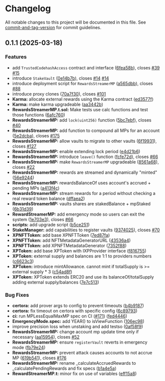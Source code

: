 # Changelog

All notable changes to this project will be documented in this file. See [commit-and-tag-version](https://github.com/absolute-version/commit-and-tag-version) for commit guidelines.

## 0.1.1 (2025-03-18)


### Features

* add `TrustedCodehashAccess` contract and interface ([6fea58b](https://github.com/vacp2p/staking-reward-streamer/commit/6fea58b334701a0f1d6c41e18434b70a05f47985)), closes [#39](https://github.com/vacp2p/staking-reward-streamer/issues/39) [#15](https://github.com/vacp2p/staking-reward-streamer/issues/15)
* introduce `StakeVault` ([0e14b7b](https://github.com/vacp2p/staking-reward-streamer/commit/0e14b7b3a6979bdcf9721bd6a4ccc9848590f24b)), closes [#14](https://github.com/vacp2p/staking-reward-streamer/issues/14) [#14](https://github.com/vacp2p/staking-reward-streamer/issues/14)
* introduce deployment script for `RewardsStreamerMP` ([a565dbb](https://github.com/vacp2p/staking-reward-streamer/commit/a565dbbac4bef5ba2a75103913039f7037b50110)), closes [#88](https://github.com/vacp2p/staking-reward-streamer/issues/88)
* introduce proxy clones ([70a7f30](https://github.com/vacp2p/staking-reward-streamer/commit/70a7f30d2a5aebc99dc231eecb438c2945827906)), closes [#101](https://github.com/vacp2p/staking-reward-streamer/issues/101)
* **Karma:** allocate external rewards using the Karma contract ([ed3577f](https://github.com/vacp2p/staking-reward-streamer/commit/ed3577f8c4bc52bf85c508d692e2088f50e2a9e7))
* **Karma:** make karma upgradeable ([aa3442b](https://github.com/vacp2p/staking-reward-streamer/commit/aa3442b577e2a1a3287b47080d4daa4d532da152))
* **RewardsStreamerMP.t.sol:** Make tests use calc functions and test those functions ([6afc760](https://github.com/vacp2p/staking-reward-streamer/commit/6afc760974bb58f9680da048d694e5f341b8811c))
* **RewardsStreamerMP:** add `lock(uint256)` function ([5bc7ebf](https://github.com/vacp2p/staking-reward-streamer/commit/5bc7ebf963c3000f2dee723e074921f68209efc5)), closes [#40](https://github.com/vacp2p/staking-reward-streamer/issues/40)
* **RewardsStreamerMP:** add function to compound all MPs for an account ([5e2dcba](https://github.com/vacp2p/staking-reward-streamer/commit/5e2dcbabd1bdd20a9f6a9961a64aae65966b20c5)), closes [#175](https://github.com/vacp2p/staking-reward-streamer/issues/175)
* **RewardsStreamerMP:** allow vaults to migrate to other vaults ([6f19931](https://github.com/vacp2p/staking-reward-streamer/commit/6f199313ecaacdd9ca634b5078a93a66045ecc22)), closes [#127](https://github.com/vacp2p/staking-reward-streamer/issues/127)
* **RewardsStreamerMP:** enable extending lock period ([e4d21b6](https://github.com/vacp2p/staking-reward-streamer/commit/e4d21b6caf386e8b7bfacc64b030575d5ae48906))
* **RewardsStreamerMP:** introduce `leave()` function ([fcfe72d](https://github.com/vacp2p/staking-reward-streamer/commit/fcfe72d050eae3ff5dab68fbe0e8ffac0b4c18e4)), closes [#66](https://github.com/vacp2p/staking-reward-streamer/issues/66)
* **RewardsStreamerMP:** make `RewardsStreamerMP` upgradeable ([8561a68](https://github.com/vacp2p/staking-reward-streamer/commit/8561a68ffd468d5d6251c9a4d0df65d78e7b302a)), closes [#22](https://github.com/vacp2p/staking-reward-streamer/issues/22)
* **RewardsStreamerMP:** rewards are streamed and dynamically "minted" ([56e9244](https://github.com/vacp2p/staking-reward-streamer/commit/56e92444e04043787180080eeb71e26272b4a4a1))
* **RewardsStreamerMP:** rewardsBalanceOf uses account's accrued + pending MPs ([a413f4c](https://github.com/vacp2p/staking-reward-streamer/commit/a413f4cbbb8938101d02cca5476e083781b78022))
* **RewardsStreamerMP:** stream rewards for a period without checking a real reward token balance ([dffaea2](https://github.com/vacp2p/staking-reward-streamer/commit/dffaea2a7395ae4a7e04babf979fe46a0d27ff48))
* **RewardsStreamerMP:** vaults shares are stakedBalance + mpStaked ([6b31d39](https://github.com/vacp2p/staking-reward-streamer/commit/6b31d3944f60aea66f108b5323ac4c6d7e9807e1))
* **RewardStreamerMP:** add emergency mode so users can exit the system ([1e703e3](https://github.com/vacp2p/staking-reward-streamer/commit/1e703e3f7106c9667847619f6028aff4484b4c4a)), closes [#66](https://github.com/vacp2p/staking-reward-streamer/issues/66)
* **scripts:** add upgrade script ([b5ce251](https://github.com/vacp2p/staking-reward-streamer/commit/b5ce251b8ed4632105a1fc5372c910b146b8afd4))
* **StakeManager:** add capabilities to register vaults ([9374025](https://github.com/vacp2p/staking-reward-streamer/commit/93740259240d3a09b401a12bb784c2408f318dd3)), closes [#70](https://github.com/vacp2p/staking-reward-streamer/issues/70)
* **XPNFTToken:** add base XPNFTToken ([7ed87fa](https://github.com/vacp2p/staking-reward-streamer/commit/7ed87fada9f88278ed29eddfe879f326fe8f9605))
* **XPNFTToken:** add NFTMetadataGeneratorURL ([43536a4](https://github.com/vacp2p/staking-reward-streamer/commit/43536a4dca9f8f97ffacd4804fd748c38032b380))
* **XPNFTToken:** add XPNFTMetadataGenerator ([7352f88](https://github.com/vacp2p/staking-reward-streamer/commit/7352f8837a182ec78317cd0a8d869326d260aed0))
* **XPToken:** add base XPToken with IXPProvider interface ([f816755](https://github.com/vacp2p/staking-reward-streamer/commit/f816755340a086c3c9e8cfa9ae2593da6d6200de))
* **XPToken:** external supply and balances are 1:1 to providers numbers ([c6623c3](https://github.com/vacp2p/staking-reward-streamer/commit/c6623c3d34524c1ab09eaeeefec4a8ec9425e270))
* **XPToken:** introduce mintAllowance. cannot mint if totalSupply is >= external supply * 3 ([c54ad8f](https://github.com/vacp2p/staking-reward-streamer/commit/c54ad8f361a40074ab84218b7be89ae699b92f98))
* **XPToken:** XPToken extends ERC20 and use its balanceOf/totalSupply adding external supply/balances ([7e7c513](https://github.com/vacp2p/staking-reward-streamer/commit/7e7c51302cb5eeb89402690e3c35d5818cc317ae))


### Bug Fixes

* **certora:** add prover args to config to prevent timeouts ([b4b9187](https://github.com/vacp2p/staking-reward-streamer/commit/b4b91873ed217a551c23b330e9eb76ea20d4f9c9))
* **certora:** fix timeout on certora with specific config ([6c89793](https://github.com/vacp2p/staking-reward-streamer/commit/6c897938540b36c187a8a473c0801eccb57c474c))
* **ci:** run MPLessEqualMaxMP spec on CI ([#171](https://github.com/vacp2p/staking-reward-streamer/issues/171)) ([fed4446](https://github.com/vacp2p/staking-reward-streamer/commit/fed444674919894f49f129b871c7a415ea763d2a))
* **EmergencyMode.spec:** add YEAR() to isViewFunction ([106ec98](https://github.com/vacp2p/staking-reward-streamer/commit/106ec9883956c80ce6ce3606ebb3fdcef376f84c))
* improve precision loss when unstaking and add testso ([0af58f9](https://github.com/vacp2p/staking-reward-streamer/commit/0af58f90fbbf609a9d268a22900bb3eceec26f98))
* **RewardsStreamerMP:** change account mp update time only if necessary ([aa15954](https://github.com/vacp2p/staking-reward-streamer/commit/aa15954d0c7a3bb62aee348fc5078ee708eb7f05)), closes [#52](https://github.com/vacp2p/staking-reward-streamer/issues/52)
* **RewardsStreamerMP:** ensure `registerVault` reverts in emergency mode ([fb79e24](https://github.com/vacp2p/staking-reward-streamer/commit/fb79e249fb3028c9adc36d67dabe920b2a3bc8a1))
* **RewardsStreamerMP:** prevent attack causes accounts to not accrue MP ([619b541](https://github.com/vacp2p/staking-reward-streamer/commit/619b541d2a4e586bd8d0487dade57fb55e39615b)), closes [#176](https://github.com/vacp2p/staking-reward-streamer/issues/176)
* **RewardsStreamerMP:** rename _calculateAccruedRewards to _calculatePendingRewards and fix specs ([b1a4e5a](https://github.com/vacp2p/staking-reward-streamer/commit/b1a4e5ad37b537e315415387a6cde1b017385cbf))
* **RewardStreamerMP.t:** minor fix on use of variables ([eff15a8](https://github.com/vacp2p/staking-reward-streamer/commit/eff15a8ade1d8a807386308d3444f3d1198bc603))
